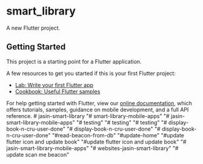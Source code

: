 # smart_library

A new Flutter project.

## Getting Started

This project is a starting point for a Flutter application.

A few resources to get you started if this is your first Flutter project:

- [Lab: Write your first Flutter app](https://flutter.dev/docs/get-started/codelab)
- [Cookbook: Useful Flutter samples](https://flutter.dev/docs/cookbook)

For help getting started with Flutter, view our
[online documentation](https://flutter.dev/docs), which offers tutorials,
samples, guidance on mobile development, and a full API reference.
#   j a s i n - s m a r t - l i b r a r y  
 "# smart-library-mobile-apps" 
"# jasin-smart-library-mobile-apps" 
"# testing" 
"# testing" 
"# testing" 
"# display-book-n-cru-user-done" 
"# display-book-n-cru-user-done" 
"# display-book-n-cru-user-done" 
"#read-beacon-from-db" 
"#update-home" 
"#update flutter icon and update book" 
"#update flutter icon and update book" 
"# jasin-smart-library-mobile-apps" 
"# websites-jasin-smart-library" 
"# update scan me beacon" 
